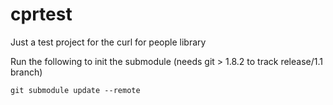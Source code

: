 # cprtest
Just a test project for the curl for people library

Run the following to init the submodule (needs git > 1.8.2 to track release/1.1
branch)

    git submodule update --remote
